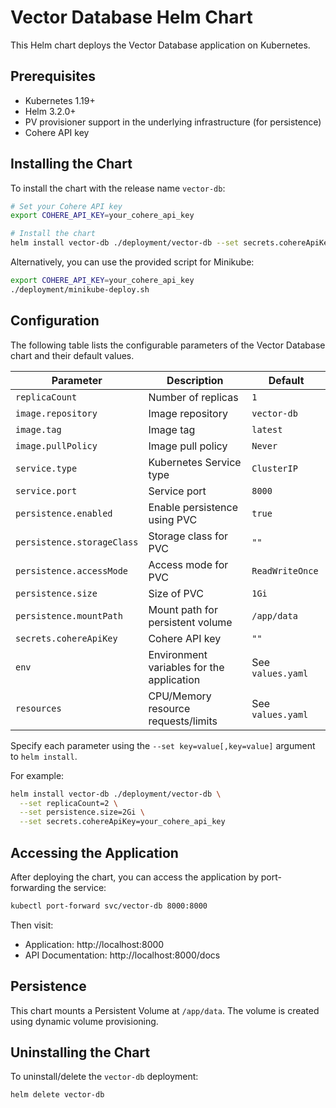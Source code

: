 # Vector Database Helm Chart

This Helm chart deploys the Vector Database application on Kubernetes.

## Prerequisites

- Kubernetes 1.19+
- Helm 3.2.0+
- PV provisioner support in the underlying infrastructure (for persistence)
- Cohere API key

## Installing the Chart

To install the chart with the release name `vector-db`:

```bash
# Set your Cohere API key
export COHERE_API_KEY=your_cohere_api_key

# Install the chart
helm install vector-db ./deployment/vector-db --set secrets.cohereApiKey=$COHERE_API_KEY
```

Alternatively, you can use the provided script for Minikube:

```bash
export COHERE_API_KEY=your_cohere_api_key
./deployment/minikube-deploy.sh
```

## Configuration

The following table lists the configurable parameters of the Vector Database chart and their default values.

| Parameter                   | Description                                       | Default                 |
|-----------------------------|---------------------------------------------------|-------------------------|
| `replicaCount`              | Number of replicas                                | `1`                     |
| `image.repository`          | Image repository                                  | `vector-db`             |
| `image.tag`                 | Image tag                                         | `latest`                |
| `image.pullPolicy`          | Image pull policy                                 | `Never`                 |
| `service.type`              | Kubernetes Service type                           | `ClusterIP`             |
| `service.port`              | Service port                                      | `8000`                  |
| `persistence.enabled`       | Enable persistence using PVC                      | `true`                  |
| `persistence.storageClass`  | Storage class for PVC                             | `""`                    |
| `persistence.accessMode`    | Access mode for PVC                               | `ReadWriteOnce`         |
| `persistence.size`          | Size of PVC                                       | `1Gi`                   |
| `persistence.mountPath`     | Mount path for persistent volume                  | `/app/data`             |
| `secrets.cohereApiKey`      | Cohere API key                                    | `""`                    |
| `env`                       | Environment variables for the application         | See `values.yaml`       |
| `resources`                 | CPU/Memory resource requests/limits               | See `values.yaml`       |

Specify each parameter using the `--set key=value[,key=value]` argument to `helm install`.

For example:

```bash
helm install vector-db ./deployment/vector-db \
  --set replicaCount=2 \
  --set persistence.size=2Gi \
  --set secrets.cohereApiKey=your_cohere_api_key
```

## Accessing the Application

After deploying the chart, you can access the application by port-forwarding the service:

```bash
kubectl port-forward svc/vector-db 8000:8000
```

Then visit:
- Application: http://localhost:8000
- API Documentation: http://localhost:8000/docs

## Persistence

This chart mounts a Persistent Volume at `/app/data`. The volume is created using dynamic volume provisioning.

## Uninstalling the Chart

To uninstall/delete the `vector-db` deployment:

```bash
helm delete vector-db
```